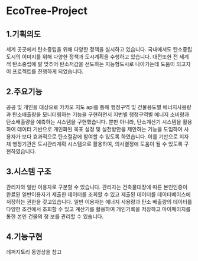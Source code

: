 # EcoTree-Project



## 1.기획의도

세계 곳곳에서 탄소중립을 위해 다양한 정책을 실시하고 있습니다. 국내에서도 탄소중립 도시의 이미지를 위해 다양한 정책과 도시계획을 수행하고 있습니다. 대전또한 전 세계적 탄소중립에 발 맞추어 탄소저감을 선도하는 지능형도시로 나아가는데 도움이 되고자 이 프로젝트를 진행하게 되었습니다.

## 2.주요기능

공공 및 개인을 대상으로 카카오 지도 api를 통해 행정구역 및 건물용도별 에너지사용량과 탄소배출량을 모니터링하는 기능을 구현하면서 지번별 행정구역별 에너지 소비량과 탄소배출량을 예측하는 시스템을 구현했습니다. 뿐만 아니라, 탄소계산기 시스템을 활용하여 데이터 기반으로 개인화된 목표 설정 및 실천방안을 제안하는 기능을 도입하여 사용자가 보다 효과적으로 탄소절감에 참여할 수 있도록 하였습니다. 이를 기반으로 지자체 행정기관은 도시관리계획 시스템으로 활용하여, 의사결정에 도움이 될 수 있도록 구현하였습니다.

## 3.시스템 구조
관리자와 일반 이용자로 구분할 수 있습니다. 관리자는 건축물대장에 따른 본인인증이 완료된 일반이용자가 제출한 데이터를 조회할 수 있고 제출된 데이터를 데이터베이스에 저장하는 권한을 갖고있습니다. 일반 이용자는 에너지 사용량과 탄소 배출량의 데이터를 다양한 조건에서 조회할 수 있고 계산기를 활용하여 개인기록을 저장하고 마이페이지를 통한 본인 건물의 정
보를 관리할 수 있습니다.

## 4.기능구현
레퍼지토리 동영상을 참고
